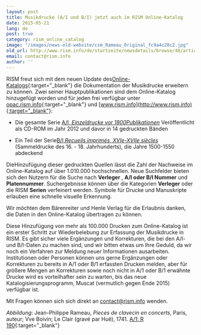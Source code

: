 ```yaml
---
layout: post
title: Musikdrucke (A/I und B/I) jetzt auch im RISM Online-Katalog
date: 2015-05-21
lang: de
post: true
category: rism_online_catalog
image: "/images/news-old-website/csm_Rameau_Original_fc9a4c28c2.jpg"
old_url: http://www.rism.info/de/startseite/newsdetails/browse/48/article/64/printed-music-ai-and-bi-now-in-risms-online-catalog.html
email: contact@rism.info
author: ''
---
```


RISM freut sich mit dem neuen Update des[Online-Katalogs](https://opac.rism.info/metaopac/start.do?View=rism){:target="_blank"} die Dokumentation der Musikdrucke erweitern zu können. Zwei seiner Hauptpublikationen sind dem Online-Katalog hinzugefügt worden und für jeden frei verfügbar unter [opac.rism.info](https://opac.rism.info/metaopac/start.do?View=rism){:target="_blank"} und [www.rism.info](http://www.rism.info){:target="_blank"}:


- Die gesamte Serie [A/I, _Einzeldrucke vor 1800_](/publications.html#c36)_[Publikationen](/publications.html#c36)_
Veröffentlicht als CD-ROM im Jahr 2012 und davor in 14 gedruckten Bänden

- Ein Teil der Serie[B/I,](/publications.html#c2619)_[Recueils imprimés, XVIe-XVIIe siècles](/publications.html#c2619)_ (Sammeldrucke des 16. - 18. Jahrhunderts), die Jahre 1500-1550 abdeckend


DieHinzufügung dieser gedruckten Quellen lässt die Zahl der Nachweise im Online-Katalog auf über 1.010.000 hochschnellen. Neue Suchfelder bieten sich den Nutzern für die Suche nach **Verleger** , **A/I oder B/I Nummer** und **Platennummer**. Suchergebnisse können über die Kategorien **Verleger** oder die RISM **Serien** verfeinert werden. Symbole für Drucke und Manuskripte erlauben eine schnelle visuelle Erkennung.

Wir möchten dem Bärenreiter und Henle Verlag für die Erlaubnis danken, die Daten in den Online-Katalog übertragen zu können.


Diese Hinzufügung von mehr als 100.000 Drucken zum Online-Katalog ist ein erster Schritt zur Wiederbelebung zur Erfassung der Musikdrucke in RISM. Es gibt sicher viele Ergänzungen und Korrekturen, die bei den A/I- und B/I-Daten zu machen sind, und wir bitten etwas um Ihre Geduld, da wir noch ein Verfahren zur Meldung neuer Informationen ausarbeiten. Institutionen oder Personen können uns gerne Ergänzungen oder Korrekturen zu bereits in A/1 oder B/1 erfassten Drucken melden, aber für größere Mengen an Korrekturen sowie noch nicht in A/1 oder B/1 erwähnte Drucke wird es vorteilhafter sein zu warten, bis das neue Katalogisierungsprogramm, Muscat (vermutlich gegen Ende 2015) verfügbar ist.

Mit Fragen können sich sich direkt an [contact@rism.info](mailto:contact@rism.info) wenden.

_Abbildung_: Jean-Philippe Rameau, _Pieces de clavecin en concerts_, Paris, auteur; Vve Boivin; Le Clair (gravé par Huë), 1741. [A/1: R 190](https://opac.rism.info/search?id=990053610){:target="_blank"}
